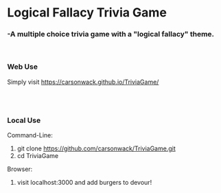 # Logical Fallacy Trivia Game
### -A multiple choice trivia game with a "logical fallacy" theme.

<br/>

### Web Use

Simply visit https://carsonwack.github.io/TriviaGame/

<br/><br/>

### Local Use
Command-Line:
1. git clone https://github.com/carsonwack/TriviaGame.git
2. cd TriviaGame


Browser:
1. visit localhost:3000 and add burgers to devour!
